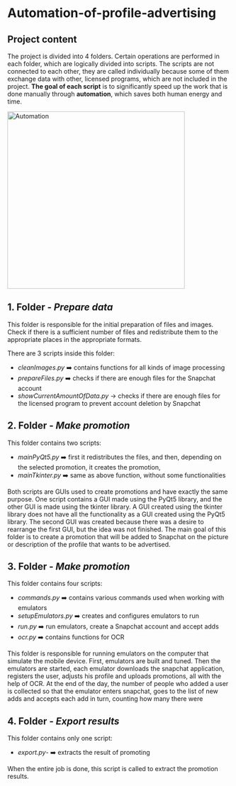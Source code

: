 # Automation-of-profile-advertising

## Project content

The project is divided into 4 folders. Certain operations are performed in each folder, which are logically divided into scripts. The scripts are not connected to each other, they are called individually because some of them exchange data with other, licensed programs, which are not included in the project. **The goal of each script** is to significantly speed up the work that is done manually through **automation**, which saves both human energy and time.

<img align='center' alt = 'Automation' width = '400' src = 'https://www.learninglinksindia.org/public/images/screen-manages.gif'>

## 1. Folder - _Prepare data_

This folder is responsible for the initial preparation of files and images. Check if there is a sufficient number of files and redistribute them to the appropriate places in the appropriate formats.

There are 3 scripts inside this folder:

- _cleanImages.py_ :arrow_right: contains functions for all kinds of image processing
- _prepareFiles.py_ :arrow_right: checks if there are enough files for the Snapchat account
- _showCurrentAmountOfData.py_ -> checks if there are enough files for the licensed program to prevent account deletion by Snapchat

## 2. Folder - _Make promotion_

This folder contains two scripts:

- _mainPyQt5.py_ :arrow_right: first it redistributes the files, and then, depending on the selected promotion, it creates the promotion, 
- _mainTkinter.py_ :arrow_right: same as above function, without some functionalities

Both scripts are GUIs used to create promotions and have exactly the same purpose. One script contains a GUI made using the PyQt5 library, and the other GUI is made using the tkinter library. A GUI created using the tkinter library does not have all the functionality as a GUI created using the PyQt5 library. The second GUI was created because there was a desire to rearrange the first GUI, but the idea was not finished. The main goal of this folder is to create a promotion that will be added to Snapchat on the picture or description of the profile that wants to be advertised.

## 3. Folder - _Make promotion_

This folder contains four scripts:

- _commands.py_ :arrow_right: contains various commands used when working with emulators
- _setupEmulators.py_ :arrow_right: creates and configures emulators to run
- _run.py_ :arrow_right: run emulators, create a Snapchat account and accept adds
- _ocr.py_ :arrow_right: contains functions for OCR

This folder is responsible for running emulators on the computer that simulate the mobile device. First, emulators are built and tuned. Then the emulators are started, each emulator downloads the snapchat application, registers the user, adjusts his profile and uploads promotions, all with the help of OCR. At the end of the day, the number of people who added a user is collected so that the emulator enters snapchat, goes to the list of new adds and accepts each add in turn, counting how many there were

## 4. Folder - _Export results_

This folder contains only one script:

- _export.py_- :arrow_right: extracts the result of promoting

When the entire job is done, this script is called to extract the promotion results.
